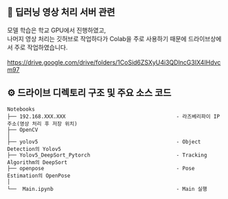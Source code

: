 ## 📖 딥러닝 영상 처리 서버 관련
모델 학습은 학교 GPU에서 진행하였고,</br>
나머지 영상 처리는 깃허브로 작업하다가 Colab을 주로 사용하기 때문에 드라이브상에서 주로 작업하였습니다.</br></br>
https://drive.google.com/drive/folders/1CoSid6ZSXyU4i3QDlncG3IX4IHdvcm97

## ⚙️ 드라이브 디렉토리 구조 및 주요 소스 코드
```
Notebooks
├── 192.168.XXX.XXX                                    - 라즈베리파이 IP 주소(영상 처리 후 저장 위치)
├── OpenCV
│
├── yolov5                                             - Object Detection의 Yolov5
├── Yolov5_DeepSort_Pytorch                            - Tracking Algorithm의 DeepSort
├── openpose                                           - Pose Estimation의 OpenPose
│ 
└──  Main.ipynb                                        - Main 실행
```

